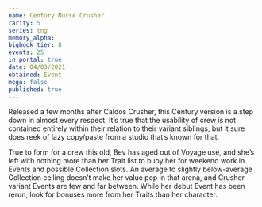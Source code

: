 ```yaml
---
name: Century Nurse Crusher
rarity: 5
series: tng
memory_alpha:
bigbook_tier: 8
events: 25
in_portal: true
date: 04/03/2021
obtained: Event
mega: false
published: true
---
```


Released a few months after Caldos Crusher, this Century version is a step down in almost every respect. It’s true that the usability of crew is not contained entirely within their relation to their variant siblings, but it sure does reek of lazy copy/paste from a studio that’s known for that.

True to form for a crew this old, Bev has aged out of Voyage use, and she’s left with nothing more than her Trait list to buoy her for weekend work in Events and possible Collection slots. An average to slightly below-average Collection ceiling doesn’t make her value pop in that arena, and Crusher variant Events are few and far between. While her debut Event has been rerun, look for bonuses more from her Traits than her character.
